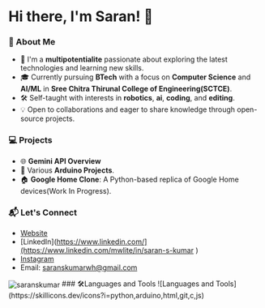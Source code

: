 # Hi there, I'm Saran! 👋

### 🚀 About Me

- 🌟 I'm a **multipotentialite** passionate about exploring the latest technologies and learning new skills.
- 🎓 Currently pursuing **BTech** with a focus on **Computer Science** and **AI/ML** in **Sree Chitra Thirunal College of Engineering(SCTCE)**.
- 🛠️ Self-taught with interests in **robotics**, **ai**, **coding**, and **editing**.
- 💡 Open to collaborations and eager to share knowledge through open-source projects.


### 💻 Projects

- 🌐 **Gemini API Overview**
- 🤖 Various **Arduino Projects**.
- 🏠 **Google Home Clone**: A Python-based replica of Google Home devices(Work In Progress).


### 📬 Let's Connect

-  [Website](https://technophiler.netlify.app/)  
-  [LinkedIn](https://www.linkedin.com/](https://www.linkedin.com/mwlite/in/saran-s-kumar )
-  [Instagram](https://www.instagram.com/saraan.___ )
-  Email: saranskumarwh@gmail.com

  <img align="center" src="https://github-readme-stats.vercel.app/api/top-langs?username=saranskumar&show_icons=true&locale=en&layout=compact" alt="saranskumar" />
### 🛠️Languages and Tools
![Languages and Tools](https://skillicons.dev/icons?i=python,arduino,html,git,c,js)
